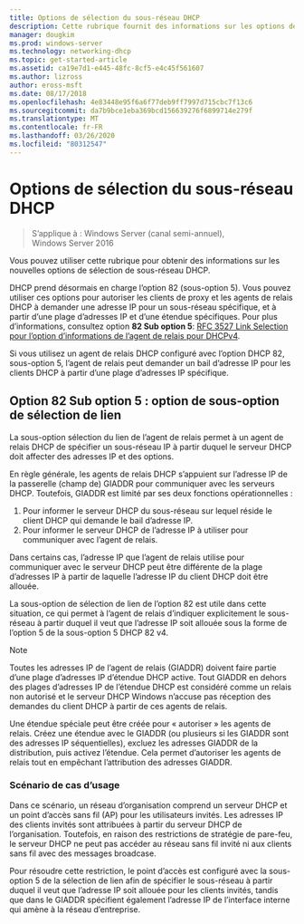 ```yaml
---
title: Options de sélection du sous-réseau DHCP
description: Cette rubrique fournit des informations sur les options de sélection du sous-réseau DHCP pour le protocole DHCP (Dynamic Host Configuration Protocol) dans Windows Server 2016.
manager: dougkim
ms.prod: windows-server
ms.technology: networking-dhcp
ms.topic: get-started-article
ms.assetid: ca19e7d1-e445-48fc-8cf5-e4c45f561607
ms.author: lizross
author: eross-msft
ms.date: 08/17/2018
ms.openlocfilehash: 4e83448e95f6a6f77deb9ff7997d715cbc7f13c6
ms.sourcegitcommit: da7b9bce1eba369bcd156639276f6899714e279f
ms.translationtype: MT
ms.contentlocale: fr-FR
ms.lasthandoff: 03/26/2020
ms.locfileid: "80312547"
---
```

# <a name="dhcp-subnet-selection-options"></a>Options de sélection du sous-réseau DHCP

>S’applique à : Windows Server (canal semi-annuel), Windows Server 2016

Vous pouvez utiliser cette rubrique pour obtenir des informations sur les nouvelles options de sélection de sous-réseau DHCP.

DHCP prend désormais en charge l’option 82 \(sous-option 5\). Vous pouvez utiliser ces options pour autoriser les clients de proxy et les agents de relais DHCP à demander une adresse IP pour un sous-réseau spécifique, et à partir d’une plage d’adresses IP et d’une étendue spécifiques.  Pour plus d’informations, consultez option **82 Sub option 5**: [RFC 3527 Link Selection pour l’option d’informations de l’agent de relais pour DHCPv4](https://tools.ietf.org/html/rfc3527).

Si vous utilisez un agent de relais DHCP configuré avec l’option DHCP 82, sous-option 5, l’agent de relais peut demander un bail d’adresse IP pour les clients DHCP à partir d’une plage d’adresses IP spécifique.


## <a name="option-82-sub-option-5-link-selection-sub-option"></a>Option 82 Sub option 5 : option de sous-option de sélection de lien

La sous-option sélection du lien de l’agent de relais permet à un agent de relais DHCP de spécifier un sous-réseau IP à partir duquel le serveur DHCP doit affecter des adresses IP et des options.

En règle générale, les agents de relais DHCP s’appuient sur l’adresse IP de la passerelle \(champ de\) GIADDR pour communiquer avec les serveurs DHCP. Toutefois, GIADDR est limité par ses deux fonctions opérationnelles :

1. Pour informer le serveur DHCP du sous-réseau sur lequel réside le client DHCP qui demande le bail d’adresse IP.
2. Pour informer le serveur DHCP de l’adresse IP à utiliser pour communiquer avec l’agent de relais.

Dans certains cas, l’adresse IP que l’agent de relais utilise pour communiquer avec le serveur DHCP peut être différente de la plage d’adresses IP à partir de laquelle l’adresse IP du client DHCP doit être allouée. 

La sous-option de sélection de lien de l’option 82 est utile dans cette situation, ce qui permet à l’agent de relais d’indiquer explicitement le sous-réseau à partir duquel il veut que l’adresse IP soit allouée sous la forme de l’option 5 de la sous-option 5 DHCP 82 v4.

> [!NOTE]
>
> Toutes les adresses IP de l’agent de relais (GIADDR) doivent faire partie d’une plage d’adresses IP d’étendue DHCP active. Tout GIADDR en dehors des plages d’adresses IP de l’étendue DHCP est considéré comme un relais non autorisé et le serveur DHCP Windows n’accuse pas réception des demandes du client DHCP à partir de ces agents de relais.
>
> Une étendue spéciale peut être créée pour « autoriser » les agents de relais. Créez une étendue avec le GIADDR (ou plusieurs si les GIADDR sont des adresses IP séquentielles), excluez les adresses GIADDR de la distribution, puis activez l’étendue. Cela permet d’autoriser les agents de relais tout en empêchant l’attribution des adresses GIADDR.


### <a name="use-case-scenario"></a>Scénario de cas d’usage

Dans ce scénario, un réseau d’organisation comprend un serveur DHCP et un point d’accès sans fil \(AP\) pour les utilisateurs invités. Les adresses IP des clients invités sont attribuées à partir du serveur DHCP de l’organisation. Toutefois, en raison des restrictions de stratégie de pare-feu, le serveur DHCP ne peut pas accéder au réseau sans fil invité ni aux clients sans fil avec des messages broadcase.

Pour résoudre cette restriction, le point d’accès est configuré avec la sous-option 5 de la sélection de lien afin de spécifier le sous-réseau à partir duquel il veut que l’adresse IP soit allouée pour les clients invités, tandis que dans le GIADDR spécifient également l’adresse IP de l’interface interne qui amène à la réseau d’entreprise.
